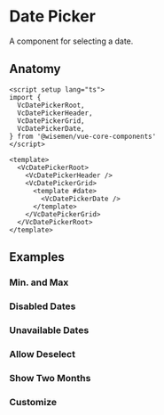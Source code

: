 # Date Picker

A component for selecting a date.

<ComponentPreview name="date-picker/examples/main" />

## Anatomy

```vue
<script setup lang="ts">
import {
  VcDatePickerRoot,
  VcDatePickerHeader,
  VcDatePickerGrid,
  VcDatePickerDate,
} from '@wisemen/vue-core-components'
</script>

<template>
  <VcDatePickerRoot>
    <VcDatePickerHeader />
    <VcDatePickerGrid>
      <template #date>
        <VcDatePickerDate />
      </template>
    </VcDatePickerGrid>
  </VcDatePickerRoot>
</template>
```

<!-- @include: ./date-picker-meta.md -->

## Examples

### Min. and Max

<ComponentPreview name="date-picker/examples/min-and-max" />

### Disabled Dates

<ComponentPreview name="date-picker/examples/disabled-dates" />

### Unavailable Dates

<ComponentPreview name="date-picker/examples/unavailable-dates" />

### Allow Deselect

<ComponentPreview name="date-picker/examples/allow-deselect" />

### Show Two Months

<ComponentPreview name="date-picker/examples/show-two-months" />

### Customize

<ComponentPreview name="date-picker/examples/customize" />
